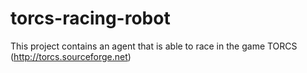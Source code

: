 # torcs-racing-robot
This project contains an agent that is able to race in the game TORCS (http://torcs.sourceforge.net)
